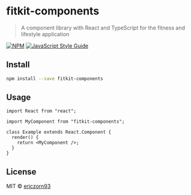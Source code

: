 # fitkit-components

> A component library with React and TypeScript for the fitness and lifestyle application

[![NPM](https://img.shields.io/npm/v/fitkit-components.svg)](https://www.npmjs.com/package/fitkit-components) [![JavaScript Style Guide](https://img.shields.io/badge/code_style-standard-brightgreen.svg)](https://standardjs.com)

## Install

```bash
npm install --save fitkit-components
```

## Usage

```tsx
import React from "react";

import MyComponent from "fitkit-components";

class Example extends React.Component {
  render() {
    return <MyComponent />;
  }
}
```

## License

MIT © [ericzorn93](https://github.com/ericzorn93)
